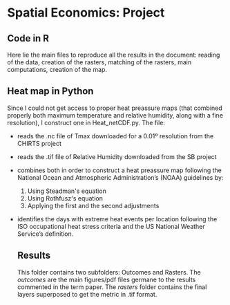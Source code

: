 # Spatial Economics: Project

## Code in R
Here lie the main files to reproduce all the results in the document: reading of the data, creation of the rasters, matching of the rasters, main computations, creation of the map.

## Heat map in Python
Since I could not get access to proper heat preassure maps (that combined properly both maximum temperature and relative humidity, along with a fine resolution), I construct one in Heat_netCDF.py. The file:

- reads the .nc file of Tmax downloaded for a 0.01º resolution from the CHIRTS project
- reads the .tif file of Relative Humidity  downloaded from the SB project
- combines both in order to construct a heat preassure map following the National Ocean
and Atmospheric Administration’s (NOAA) guidelines by:
    1. Using Steadman's equation
    2. Using Rothfusz's equation
    3. Applying the first and the second adjustments
- identifies the days with extreme heat events per location following the
  ISO occupational heat stress criteria and the US National Weather Service’s 
  definition.
  
  ## Results
  This folder contains two subfolders: Outcomes and Rasters. The _outcomes_ are the main figures/pdf files germane to the results commented in the term paper. The _rasters_ folder contains the final layers superposed to get the metric in .tif format. 

